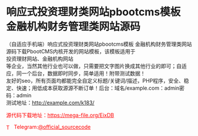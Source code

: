 # 响应式投资理财类网站pbootcms模板 金融机构财务管理类网站源码

（自适应手机端）响应式投资理财类网站pbootcms模板 金融机构财务管理类网站源码下载PbootCMS内核开发的网站模板，该模板适用于<br>投资理财网站、金融机构网站<br>等企业，当然其他行业也可以做，只需要把文字图片换成其他行业的即可；自适应，同一个后台，数据即时同步，简单适用！附带测试数据！<br>友好的seo，所有页面均都能完全自定义标题/关键词/描述，PHP程序，安全、稳定、快速；用低成本获取源源不断订单！后台：域名/example.com：admin密码：admin<br>测试地址：http://example.com/k183/<br>


<p style="color: red;">源代码下载地址：<a href="https://mega-file.org/EixDB" style="color: red;">https://mega-file.org/EixDB</a></p><p style="color: red;"><img src="https://cdn-icons-png.flaticon.com/512/2111/2111646.png" alt="Telegram Icon" style="width: 16px; vertical-align: middle; margin-right: 5px;">Telegram:<a href="https://t.me/official_sourcecode" style="color: red;">@official_sourcecode</a></p>
